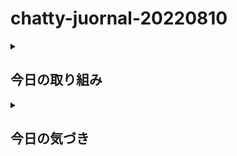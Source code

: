 # chatty-juornal-20220810

<details>
<summary><h2 style="indent:1em;">今日の取り組み</h2></summary>

1. githubを活用した学習方法の研究開発（前日から継続中）
    - かなり慣れが必要と思うしばらく試行錯誤してみる

2. フロントエンド開発に何が一番必要か検討した

3. メール処理業務
    - 毎日結構な作業量になるので改善が必要だ。
  
4. 既存のHTML,CSS,Javascriptコード研究

    - 他の方がどのような書き方をしているか見るだけでかなり役立つ
    - 理想形を追求して真似するのが一番必要かと思う
    - 今日は前からあこがれていた[サイト](https://sdgs.edutown.jp/)のソースの美しさに打たれた
    
</details>

<details>
<summary><h2>今日の気づき</h2>
</summary>
1. GTM(Google Tag Manager)をそのままReact系フレームワークNextJSに適用しても意味がない。GTMの代わりとなる別のアプローチが必要。  

<br/>Example Code [出典](https://sdgs.edutown.jp/) 
    <!-- Google Tag Manager -->
    <script>
        (function(w, d, s, l, i) {
            w[l] = w[l] || [];
            w[l].push({
                'gtm.start': new Date().getTime(),
                event: 'gtm.js'
            });
            var f = d.getElementsByTagName(s)[0],
                j = d.createElement(s),
                dl = l != 'dataLayer' ? '&l=' + l : '';
            j.async = true;
            j.src =
                'https://www.googletagmanager.com/gtm.js?id=' + i + dl;
            f.parentNode.insertBefore(j, f);
        })(window, document, 'script', 'dataLayer', 'GTM-MXNGFFP');
    </script>
    <!-- End Google Tag Manager -->
   ```
</details>

